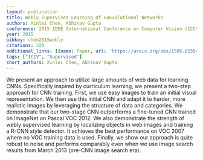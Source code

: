 ```yaml
---
layout: publication
title: Webly Supervised Learning Of Convolutional Networks
authors: Xinlei Chen, Abhinav Gupta
conference: 2015 IEEE International Conference on Computer Vision (ICCV)
year: 2015
bibkey: chen2015webly
citations: 320
additional_links: [{name: Paper, url: 'https://arxiv.org/abs/1505.01554'}]
tags: ["ICCV", "Supervised"]
short_authors: Xinlei Chen, Abhinav Gupta
---
```

We present an approach to utilize large amounts of web data for learning
CNNs. Specifically inspired by curriculum learning, we present a two-step
approach for CNN training. First, we use easy images to train an initial visual
representation. We then use this initial CNN and adapt it to harder, more
realistic images by leveraging the structure of data and categories. We
demonstrate that our two-stage CNN outperforms a fine-tuned CNN trained on
ImageNet on Pascal VOC 2012. We also demonstrate the strength of webly
supervised learning by localizing objects in web images and training a R-CNN
style detector. It achieves the best performance on VOC 2007 where no VOC
training data is used. Finally, we show our approach is quite robust to noise
and performs comparably even when we use image search results from March 2013
(pre-CNN image search era).